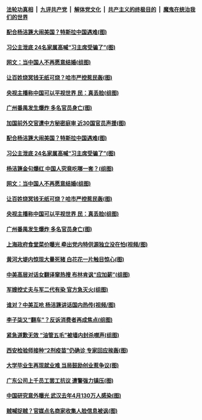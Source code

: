 ####  [法轮功真相](../../../../basic/blob/master/README.md?t=03231301) &nbsp;|&nbsp; [九评共产党](../../../../9ping.md/blob/master/README.md?t=03231301) &nbsp;|&nbsp; [解体党文化](../../../../jtdwh.md/blob/master/README.md?t=03231301)  &nbsp;|&nbsp; [共产主义的终极目的](../../../../gczydzjmd.md/blob/master/README.md?t=03231301) &nbsp;|&nbsp; [魔鬼在统治我们的世界](../../../../mgztzwmdsj.md/blob/master/README.md?t=03231301) 

#### [配合杨洁篪大闹美国？特斯拉中国遇难(图)](../pages/p1/966406.md?t=03231301) 

#### [习公主泄底 24名家属高喊“习主席受骗了”(图)](../pages/p1/966402.md?t=03231301) 

#### [网文：当中国人不再愿意结婚(组图)](../pages/p1/966369.md?t=03231301) 

#### [让百姓烧冥钱无纸可烧？哈市严控惹民轰(图)](../pages/p1/966345.md?t=03231301) 

#### [央视主播称中国可以平视世界 民：真丢脸(组图)](../pages/p1/966323.md?t=03231301) 

#### [广州番禺发生爆炸 多名官员身亡(图)](../pages/p1/966360.md?t=03231301) 

#### [加国前外交官遭中方秘密庭审 近30国官员声援(图)](../pages/p1/966428.md?t=03231301) 

#### [配合杨洁篪大闹美国？特斯拉中国遇难(图)](../pages/p1/966406.md?t=03231301) 

#### [习公主泄底 24名家属高喊“习主席受骗了”(图)](../pages/p1/966402.md?t=03231301) 

#### [杨洁篪金句爆红 中国人究竟吃哪一套？(组图)](../pages/p1/966410.md?t=03231301) 

#### [网文：当中国人不再愿意结婚(组图)](../pages/p1/966369.md?t=03231301) 

#### [让百姓烧冥钱无纸可烧？哈市严控惹民轰(图)](../pages/p1/966345.md?t=03231301) 

#### [央视主播称中国可以平视世界 民：真丢脸(组图)](../pages/p1/966323.md?t=03231301) 

#### [广州番禺发生爆炸 多名官员身亡(图)](../pages/p1/966360.md?t=03231301) 

#### [上海政府食堂菜价曝光 牵出党内特供源独立没在怕(视频/图)](../pages/p1/966322.md?t=03231301) 

#### [黄河大堤内惊现大量死猪 白花花一片触目惊心(图)](../pages/p1/966289.md?t=03231301) 

#### [中美高层对话女翻译窜热搜 布林肯讽“应加薪”(组图)](../pages/p1/966267.md?t=03231301) 

#### [军嫂控丈夫与军二代有染 官方急灭火(组图)](../pages/p1/966186.md?t=03231301) 

#### [谁对？中美互呛 杨洁篪讲话国内热传(视频/图)](../pages/p1/966223.md?t=03231301) 

#### [李子柒又“翻车”？反诉消费者再成焦点(组图)](../pages/p1/966192.md?t=03231301) 

#### [紧急道歉无效 “油管五毛”被墙内封杀噤声(组图)](../pages/p1/966193.md?t=03231301) 

#### [西安检验师接种“2剂疫苗”仍确诊 专家回应挨轰(图)](../pages/p1/966145.md?t=03231301) 

#### [大学毕业生再现就业难 当局鼓励创业惹争议(图)](../pages/p1/966116.md?t=03231301) 

#### [广东公司上千员工罢工抗议 遭警强力镇压(图)](../pages/p1/966138.md?t=03231301) 

#### [中国研究意外曝光 武汉去年4月130万人感染(图)](../pages/p1/966113.md?t=03231301) 

#### [贼喊捉贼？官媒点名商家收集人脸信息被讽(图)](../pages/p1/966066.md?t=03231301) 

